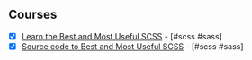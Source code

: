 ## Courses

* [x] [Learn the Best and Most Useful SCSS](https://egghead.io/courses/learn-the-best-and-most-useful-scss) - [#scss #sass]
* [x] [Source code to Best and Most Useful SCSS](https://github.com/Pickra/SassyEgghead) - [#scss #sass]
